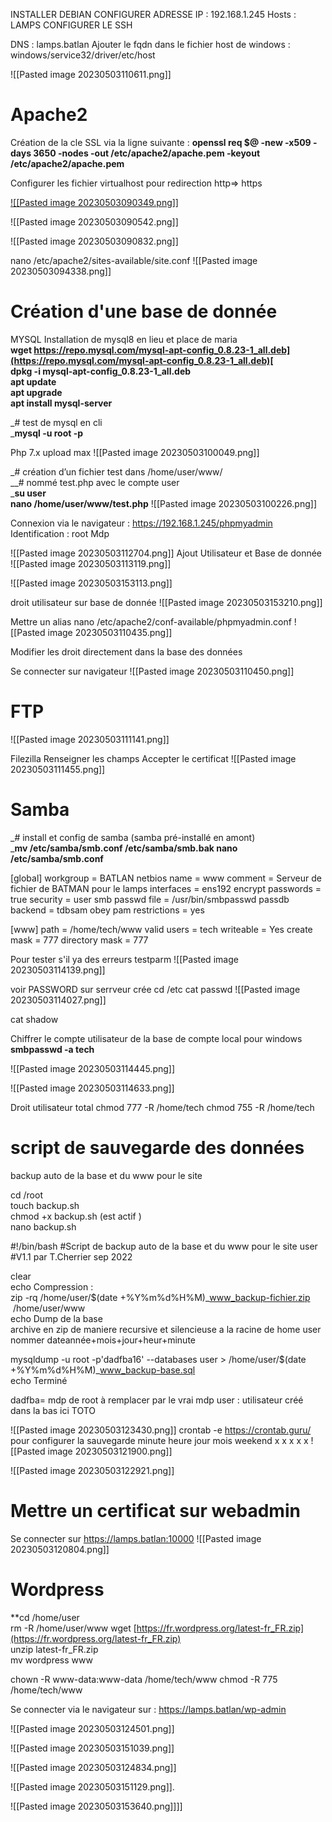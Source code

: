 
INSTALLER  DEBIAN 
CONFIGURER ADRESSE IP : 192.168.1.245
Hosts : LAMPS
CONFIGURER LE SSH

DNS : lamps.batlan
Ajouter le fqdn dans le fichier host de windows : windows/service32/driver/etc/host

![[Pasted image 20230503110611.png]]

# Apache2

Création de la cle SSL via la ligne suivante :
**openssl req $@ -new -x509 -days 3650 -nodes -out /etc/apache2/apache.pem -keyout /etc/apache2/apache.pem**

Configurer les fichier virtualhost pour redirection http=> https


[![[Pasted image 20230503090349.png]]](https://github.com/Robeench/COURS-LINUX/blob/main/IMAGE/Pasted%20image%2020230503090349.png)

![[Pasted image 20230503090542.png]]

![[Pasted image 20230503090832.png]]

nano /etc/apache2/sites-available/site.conf
![[Pasted image 20230503094338.png]]


# Création d'une base de donnée
MYSQL
Installation de mysql8 en lieu et place de maria  
**wget [https://repo.mysql.com/mysql-apt-config_0.8.23-1_all.deb](https://repo.mysql.com/mysql-apt-config_0.8.23-1_all.deb)[  
](https://repo.mysql.com//mysql-apt-config_0.8.22-1_all.deb)dpkg -i mysql-apt-config_0.8.23-1_all.deb   
apt update  
apt upgrade  
apt install mysql-server**

  

_# test de mysql en cli  
_**mysql -u root -p**


Php 7.x
upload max
![[Pasted image 20230503100049.png]]

_# création d’un fichier test dans /home/user/www/  
__# nommé test.php avec le compte user  
_**su user  
nano /home/user/www/test.php**
![[Pasted image 20230503100226.png]]

Connexion via le navigateur :
https://192.168.1.245/phpmyadmin
Identification : root 
Mdp

![[Pasted image 20230503112704.png]]
Ajout Utilisateur et Base de donnée 
![[Pasted image 20230503113119.png]]

![[Pasted image 20230503153113.png]]

droit utilisateur sur base de donnée
![[Pasted image 20230503153210.png]]

Mettre un alias
nano /etc/apache2/conf-available/phpmyadmin.conf
![[Pasted image 20230503110435.png]]

Modifier les droit directement dans la base des données


Se connecter sur navigateur 
![[Pasted image 20230503110450.png]]

# FTP

![[Pasted image 20230503111141.png]]

Filezilla 
Renseigner les champs
Accepter le certificat
![[Pasted image 20230503111455.png]]

# Samba
_# install et config de samba (samba pré-installé en amont)  
_**mv /etc/samba/smb.conf /etc/samba/smb.bak
nano /etc/samba/smb.conf**

[global]
workgroup = BATLAN
netbios name = www
comment = Serveur de fichier de BATMAN pour le lamps
interfaces = ens192
encrypt passwords = true
security = user
smb passwd file = /usr/bin/smbpasswd
passdb backend = tdbsam
obey pam restrictions = yes

[www]
path = /home/tech/www
valid users = tech
writeable = Yes
create mask = 777
directory mask = 777




Pour tester s'il ya des erreurs
testparm
![[Pasted image 20230503114139.png]]









voir PASSWORD sur serrveur crée
cd /etc
cat passwd
![[Pasted image 20230503114027.png]]

cat shadow

Chiffrer le compte utilisateur de la base de compte local pour windows
**smbpasswd -a tech**

![[Pasted image 20230503114445.png]]

![[Pasted image 20230503114633.png]]

Droit utilisateur total
chmod 777 -R /home/tech 
chmod 755 -R /home/tech


# script de sauvegarde des données
backup auto de la base et du www pour le site

cd /root					  
touch backup.sh  
chmod +x backup.sh 		(est actif )			  
nano backup.sh

#!/bin/bash
#Script de backup auto de la base et du www pour le site user
#V1.1 par T.Cherrier sep 2022

clear  
echo Compression :  
 zip -rq /home/user/$(date +%Y%m%d%H%M)_www_backup-fichier.zip  /home/user/www  
echo Dump de la base  
archive en zip  de maniere recursive et silencieuse a la racine de home user nommer dateannée+mois+jour+heur+minute 

mysqldump -u root -p'dadfba16' --databases user > /home/user/$(date +%Y%m%d%H%M)_www_backup-base.sql  
echo Terminé

dadfba= mdp de root à remplacer par le vrai mdp
user : utilisateur créé dans la bas ici TOTO



![[Pasted image 20230503123430.png]]
crontab -e
https://crontab.guru/ pour configurer la sauvegarde
minute heure jour mois weekend
		x    x             x       x         x
![[Pasted image 20230503121900.png]]

![[Pasted image 20230503122921.png]]



# Mettre un certificat sur webadmin
Se connecter sur https://lamps.batlan:10000
![[Pasted image 20230503120804.png]]


# Wordpress

**cd /home/user  
rm -R /home/user/www
wget [https://fr.wordpress.org/latest-fr_FR.zip](https://fr.wordpress.org/latest-fr_FR.zip)  
unzip latest-fr_FR.zip  
mv wordpress www

chown -R www-data:www-data /home/tech/www
chmod -R 775 /home/tech/www


Se connecter via le navigateur sur : https://lamps.batlan/wp-admin

![[Pasted image 20230503124501.png]]


![[Pasted image 20230503151039.png]]

![[Pasted image 20230503124834.png]]

![[Pasted image 20230503151129.png]].


![[Pasted image 20230503153640.png]]]]
